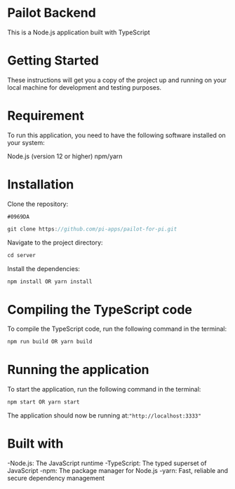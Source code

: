 # Pailot Backend

This is a Node.js application built with TypeScript

# Getting Started

These instructions will get you a copy of the project up and running on your local machine for development and testing purposes.

# Requirement

To run this application, you need to have the following software installed on your system:

Node.js (version 12 or higher)
npm/yarn

# Installation

Clone the repository:

`#0969DA`
```TypeScript 
git clone https://github.com/pi-apps/pailot-for-pi.git

```

Navigate to the project directory:

```TypeScript
cd server

```

Install the dependencies:

```TypeScript
npm install OR yarn install

```

# Compiling the TypeScript code

To compile the TypeScript code, run the following command in the terminal:

```TypeScript
npm run build OR yarn build

```

# Running the application 

To start the application, run the following command in the terminal:

```TypeScript
npm start OR yarn start

```

The application should now be running at:``` "http://localhost:3333" ```

# Built with
 -Node.js: The JavaScript runtime
 -TypeScript: The typed superset of JavaScript
 -npm: The package manager for Node.js
 -yarn: Fast, reliable and secure dependency management
